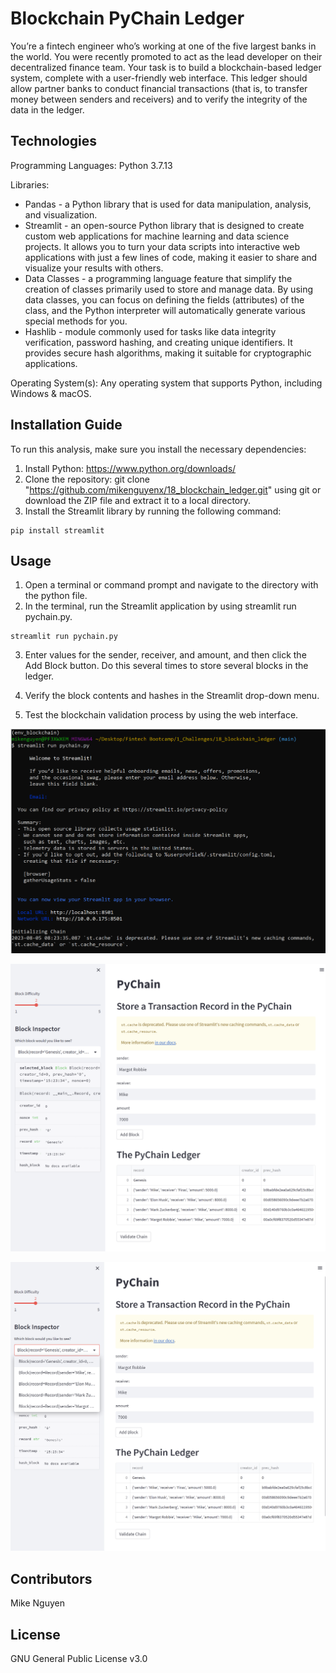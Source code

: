 # Blockchain PyChain Ledger

You’re a fintech engineer who’s working at one of the five largest banks in the world. You were recently promoted to act as the lead developer on their decentralized finance team. Your task is to build a blockchain-based ledger system, complete with a user-friendly web interface. This ledger should allow partner banks to conduct financial transactions (that is, to transfer money between senders and receivers) and to verify the integrity of the data in the ledger.


## Technologies

Programming Languages: Python 3.7.13 

Libraries: 
- Pandas - a Python library that is used for data manipulation, analysis, and visualization. 
- Streamlit - an open-source Python library that is designed to create custom web applications for machine learning and data science projects. It allows you to turn your data scripts into interactive web applications with just a few lines of code, making it easier to share and visualize your results with others.
- Data Classes - a programming language feature that simplify the creation of classes primarily used to store and manage data. By using data classes, you can focus on defining the fields (attributes) of the class, and the Python interpreter will automatically generate various special methods for you.
- Hashlib - module commonly used for tasks like data integrity verification, password hashing, and creating unique identifiers. It provides secure hash algorithms, making it suitable for cryptographic applications.

Operating System(s):  Any operating system that supports Python, including Windows & macOS.

## Installation Guide

To run this analysis, make sure you install the necessary dependencies:

1. Install Python: https://www.python.org/downloads/
2. Clone the repository: git clone "https://github.com/mikenguyenx/18_blockchain_ledger.git" using git or download the ZIP file and extract it to a local directory.
3. Install the Streamlit library by running the following command:
```
pip install streamlit
```

## Usage

1. Open a terminal or command prompt and navigate to the directory with the python file.
2. In the terminal, run the Streamlit application by using streamlit run pychain.py.
```
streamlit run pychain.py 
```
3. Enter values for the sender, receiver, and amount, and then click the Add Block button. Do this several times to store several blocks in the ledger.

4. Verify the block contents and hashes in the Streamlit drop-down menu.

5. Test the blockchain validation process by using the web interface.

![streamlit_terminal](streamlit_terminal.png)

![streamlit](streamlit.png)

![streamlit_dropdown](streamlit_dropdown.png)

## Contributors

Mike Nguyen

## License

GNU General Public License v3.0